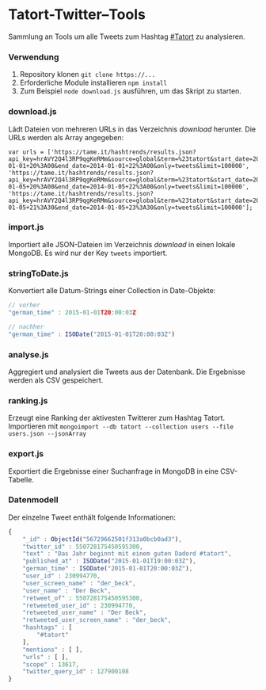 # Tatort-Twitter–Tools
Sammlung an Tools um alle Tweets zum Hashtag [#Tatort](https://twitter.com/search?f=tweets&vertical=default&q=%23tatort&src=typd) zu analysieren.

### Verwendung
1. Repository klonen `git clone https://...`
2. Erforderliche Module installieren `npm install`
3. Zum Beispiel `node download.js` ausführen, um das Skript zu starten.

### download.js
Lädt Dateien von mehreren URLs in das Verzeichnis *download* herunter. Die URLs werden als Array angegeben:
```
var urls = ['https://tame.it/hashtrends/results.json?api_key=hrAVY2Q4l3RP9qgKeRMm&source=global&term=%23tatort&start_date=2014-01-01+20%3A00&end_date=2014-01-01+22%3A00&only=tweets&limit=100000',
'https://tame.it/hashtrends/results.json?api_key=hrAVY2Q4l3RP9qgKeRMm&source=global&term=%23tatort&start_date=2014-01-05+20%3A00&end_date=2014-01-05+22%3A00&only=tweets&limit=100000',
'https://tame.it/hashtrends/results.json?api_key=hrAVY2Q4l3RP9qgKeRMm&source=global&term=%23tatort&start_date=2014-01-05+21%3A30&end_date=2014-01-05+23%3A30&only=tweets&limit=100000'];

```

### import.js
Importiert alle JSON-Dateien im Verzeichnis *download* in einen lokale MongoDB. Es wird nur der Key `tweets` importiert.

### stringToDate.js
Konvertiert alle Datum-Strings einer Collection in Date-Objekte:

```javascript
// vorher
"german_time" : 2015-01-01T20:00:03Z

// nachher
"german_time" : ISODate("2015-01-01T20:00:03Z")
```

### analyse.js
Aggregiert und analysiert die Tweets aus der Datenbank. Die Ergebnisse werden als CSV gespeichert.

### ranking.js
Erzeugt eine Ranking der aktivesten Twitterer zum Hashtag Tatort. Importieren mit `mongoimport --db tatort --collection users --file users.json --jsonArray`

### export.js
Exportiert die Ergebnisse einer Suchanfrage in MongoDB in eine CSV-Tabelle.

### Datenmodell
Der einzelne Tweet enthält folgende Informationen:

```javascript
{
	"_id" : ObjectId("56729662501f313a0bcb0ad3"),
	"twitter_id" : 550728175450595300,
	"text" : "Das Jahr beginnt mit einem guten Dadord #tatort",
	"published_at" : ISODate("2015-01-01T19:00:03Z"),
	"german_time" : ISODate("2015-01-01T20:00:03Z"),
	"user_id" : 230994770,
	"user_screen_name" : "der_beck",
	"user_name" : "Der Beck",
	"retweet_of" : 550728175450595300,
	"retweeted_user_id" : 230994770,
	"retweeted_user_name" : "Der Beck",
	"retweeted_user_screen_name" : "der_beck",
	"hashtags" : [
		"#tatort"
	],
	"mentions" : [ ],
	"urls" : [ ],
	"scope" : 13617,
	"twitter_query_id" : 127900108
}
```


